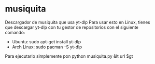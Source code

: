 # musiquita
Descargador de musiquita que usa yt-dlp
Para usar esto en Linux, tienes que descargar yt-dlp con tu gestor de repositorios con el siguiente comando:
 - Ubuntu: sudo apt-get install yt-dlp
 - Arch Linux: sudo pacman -S yt-dlp

 Para ejecutarlo simplemente pon python musiquita.py &lt url $gt
